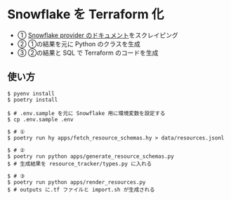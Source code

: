 # Snowflake を Terraform 化

- ① [Snowflake provider のドキュメント](https://github.com/Snowflake-Labs/terraform-provider-snowflake/tree/main/docs/resources)をスクレイピング
- ② ①の結果を元に Python のクラスを生成
- ③ ②の結果と SQL で Terraform のコードを生成

## 使い方

``` shell
$ pyenv install
$ poetry install

$ # .env.sample を元に Snowflake 用に環境変数を設定する
$ cp .env.sample .env

$ # ①
$ poetry run hy apps/fetch_resource_schemas.hy > data/resources.jsonl 

$ # ②
$ poetry run python apps/generate_resource_schemas.py
$ # 生成結果を resource_tracker/types.py に入れる

$ # ③
$ poetry run python apps/render_resources.py
$ # outputs に.tf ファイルと import.sh が生成される
```
